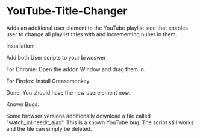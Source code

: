 # YouTube-Title-Changer

Adds an additional user element to the YouTube playlist side that enables user to change all playlist titles with and incrementing nuber in them.

Installation:

Add both User scripts to your brwoswer

For Chrome:
Open the addon Window and drag them in.

For Firefox:
Install Greasemonkey

Done. You should have the new userelement now.

Known Bugs:

Some browser versions additionally download a file called "watch_inlineedit_ajax". This is a known YouTube bug. The script still works and the file can simply be deleted.


